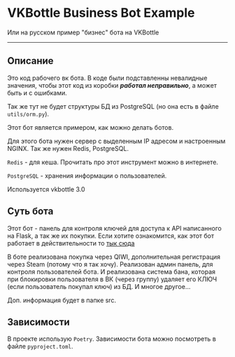 # VKBottle Business Bot Example

Или на русском пример "бизнес" бота на VKBottle

---

## Описание

Это код рабочего вк бота. В коде были подставленны невалидные значения, чтобы этот код из 
коробки **_работал неправильно_**, а может быть и с ошибками.

Так же тут не будет структуры БД из PostgreSQL (но она есть в файле `utils/orm.py`).

Этот бот является примером, как можно делать ботов.

Для этого бота нужен сервер с выделенным IP адресом и настроенным NGINX. Так же нужен Redis, 
PostgreSQL.

`Redis` - для кеша. Прочитать про этот инструмент можно в интернете.

`PostgreSQL` - хранения информации о пользователей.

Используется vkbottle 3.0


## Суть бота

Этот бот - панель для контроля ключей для доступа к API написанного на Flask, а так же их покупки. 
Если хотите ознакомится, как этот бот работает в действительности
то [тык сюда](https://vk.com/buy_key_vk_music_api)

В боте реализована покупка через QIWI, дополнительная регистрация через 
Steam (потому что я так хочу). Реализован админ панель, для контроля пользователей бота.
И реализована система бана, которая при блокировки пользователя в ВК (через группу) удаляет его КЛЮЧ
(если пользователь покупал ключ) из БД. И многое другое... 

Доп. информация будет в папке src.

## Зависимости

В проекте использую `Poetry`. Зависимости бота можно посмотреть в файле `pyproject.toml`. 